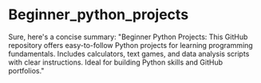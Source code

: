 # Beginner_python_projects
Sure, here's a concise summary:  "Beginner Python Projects: This GitHub repository offers easy-to-follow Python projects for learning programming fundamentals. Includes calculators, text games, and data analysis scripts with clear instructions. Ideal for building Python skills and GitHub portfolios."  
